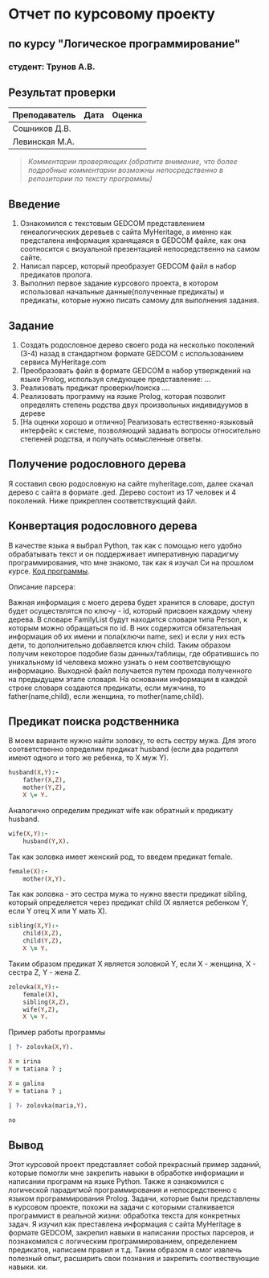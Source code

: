# Отчет по курсовому проекту
## по курсу "Логическое программирование"

### студент: Трунов А.В.
## Результат проверки

| Преподаватель     | Дата         |  Оценка       |
|-------------------|--------------|---------------|
| Сошников Д.В. |              |               |
| Левинская М.А.|              |               |

> *Комментарии проверяющих (обратите внимание, что более подробные комментарии возможны непосредственно в репозитории по тексту программы)*

## Введение

1. Ознакомился с текстовым GEDCOM представлением генеалогических деревьев с сайта MyHeritage, а именно как предсталена информация хранящаяся в GEDCOM файле, как она соотносится с визуальной презентацией непосредственно на самом сайте.
2. Написал парсер, который преобразует GEDCOM файл в набор предикатов пролога.
3. Выполнил первое задание курсового проекта, в котором использовал начальные данные(полученные предикаты) и предикаты, которые нужно писать самому для выполнения задания.

## Задание

 1. Создать родословное дерево своего рода на несколько поколений (3-4) назад в стандартном формате GEDCOM с использованием сервиса MyHeritage.com 
 2. Преобразовать файл в формате GEDCOM в набор утверждений на языке Prolog, используя следующее представление: ...
 3. Реализовать предикат проверки/поиска .... 
 4. Реализовать программу на языке Prolog, которая позволит определять степень родства двух произвольных индивидуумов в дереве
 5. [На оценки хорошо и отлично] Реализовать естественно-языковый интерфейс к системе, позволяющий задавать вопросы относительно степеней родства, и получать осмысленные ответы. 

## Получение родословного дерева

Я составил свою родословную на сайте myheritage.com, далее скачал дерево с сайта в формате .ged. Дерево состоит из 17 человек и 4 поколений. Ниже прикреплен соответствующий файл.

## Конвертация родословного дерева


В качестве языка я выбрал Python, так как с помощью него удобно обрабатывать текст и он поддерживает императивную парадигму программирования, что мне знакомо, так как я изучал Си на прошлом курсе. [Код программы](https://github.com/MAILabs-Education-LP/lp-capstone-avtrunov/blob/master/parser.py).


Описание парсера:

Важная информация с моего дерева будет хранится в словаре, доступ будет осуществлятся по ключу - id, который присвоен каждому члену дерева. В словаре FamilyList будут находится словари типа Person, к которым можно обращаться по id. В 
них содержится обязательная информация об их имени и пола(ключи name, sex) и если у них есть дети, то дополнительно добавляется ключ child.
Таким образом получим некоторое подобие базы данных/таблицы, где обратившись по уникальному id человека можно узнать о нем соответсвующую информацию.
Выходной файл получается путем прохода полученного на предыдущем этапе словаря. На основании информации в каждой строке словаря создаются предикаты, если мужчина, то father(name,child), если женщина, то mother(name,child). 


## Предикат поиска родственника

В моем варианте нужно найти золовку, то есть сестру мужа. Для этого соответственно определим предикат husband (если два родителя имеют одного и того же ребенка, то X муж Y). 
```prolog
husband(X,Y):-
	father(X,Z),
	mother(Y,Z),
	X \= Y.
```
Аналогично определим предикат wife как обратный к предикату husband.
```prolog
wife(X,Y):-
	husband(Y,X).
```
Так как золовка имеет женский род, то введем предикат female.
```prolog
female(X):-
	mother(X,Y).
```
Так как золовка - это сестра мужа то нужно ввести предикат sibling, который определяется через предикат child (X является ребенком Y, если Y отец X или Y мать X).
```prolog
sibling(X,Y):-
	child(X,Z),
	child(Y,Z),
	X \= Y.
```
Таким образом предикат X является золовкой Y, если X - женщина, X - сестра Z, Y - жена Z.
```prolog
zolovka(X,Y):-
	female(X),
	sibling(X,Z),
	wife(Y,Z),
	X \= Y.
```
Пример работы программы
```prolog
| ?- zolovka(X,Y).

X = irina
Y = tatiana ? ;

X = galina
Y = tatiana ? ;

| ?- zolovka(maria,Y).

no
```
## Вывод
Этот курсовой проект представляет собой прекрасный пример заданий, которые помогли мне закрепить навыки в обработке информации и написании программ на языке Python. Также я ознакомился с логической парадигмой программирования и непосредственно с языком программирования Prolog. Задачи, которые были представлены в курсовом проекте, похожи на задачи с которыми сталкивается программист в реальной жизни: обработка текста для конкретных задач. Я изучил как преставлена информация с сайта MyHeritage в формате GEDCOM, закрепил навыки в написании простых парсеров, и познакомился c логическим программированием, определением предикатов, написаем правил и т.д.
Таким образом я смог извлечь полезный опыт, расширить свои познания и закрепить соотвествующие навыки.
ки.
